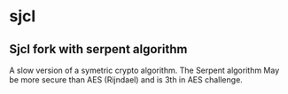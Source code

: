 sjcl
====

Sjcl fork with serpent algorithm
---
A slow version of a symetric crypto algorithm. The Serpent algorithm
May be more secure than AES (Rijndael) and is 3th in AES challenge.
